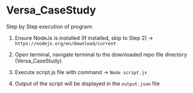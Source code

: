# Versa_CaseStudy
Step by Step execution of program:

1. Ensure NodeJs is installed (If installed, skip to Step 2) -> `https://nodejs.org/en/download/current` 

2. Open terminal, navigate terminal to the downloaded repo file directory (Versa_CaseStudy)
 
3. Execute script.js file with command -> `Node script.js`

4. Output of the script will be displayed in the `output.json` file